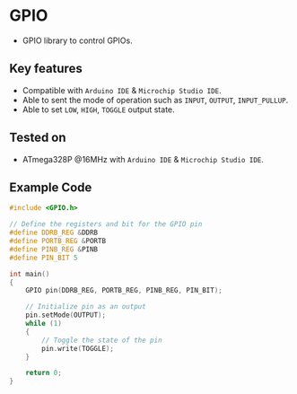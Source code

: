 # GPIO
- GPIO library to control GPIOs.

## Key features
- Compatible with `Arduino IDE` & `Microchip Studio IDE`.
- Able to sent the mode of operation such as `INPUT`, `OUTPUT`, `INPUT_PULLUP`.
- Able to set `LOW`, `HIGH`, `TOGGLE` output state.

## Tested on
- ATmega328P @16MHz with `Arduino IDE` & `Microchip Studio IDE`.

## Example Code

```cpp
#include <GPIO.h>

// Define the registers and bit for the GPIO pin
#define DDRB_REG &DDRB
#define PORTB_REG &PORTB
#define PINB_REG &PINB
#define PIN_BIT 5

int main()
{
    GPIO pin(DDRB_REG, PORTB_REG, PINB_REG, PIN_BIT);

    // Initialize pin as an output
    pin.setMode(OUTPUT);
    while (1)
    {
        // Toggle the state of the pin
        pin.write(TOGGLE);
    }

    return 0;
}